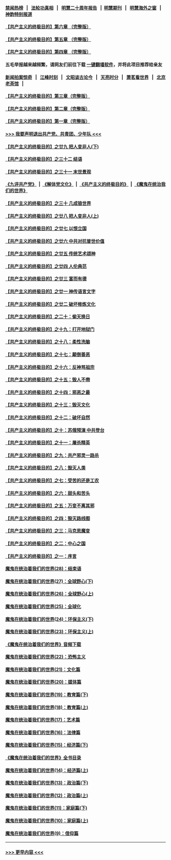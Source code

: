 #### [禁闻热榜](热点新闻.md?=0)  &nbsp;&nbsp;|&nbsp;&nbsp; [法轮功真相](https://github.com/gfw-breaker/truth/blob/master/README.md?=0) &nbsp;&nbsp;|&nbsp;&nbsp; [明慧二十周年报告](https://github.com/gfw-breaker/mh-reports/blob/master/README.md?=0) &nbsp;&nbsp;|&nbsp;&nbsp;[明慧期刊](https://github.com/gfw-breaker/mh-qikan) &nbsp;&nbsp;|&nbsp;&nbsp; [明慧海外之窗](https://github.com/gfw-breaker/mh-news/blob/master/README.md?=0) &nbsp;&nbsp;|&nbsp;&nbsp; [神韵特别报道](https://github.com/gfw-breaker/mh-news/blob/master/shenyun.md?=0)
#### [【共产主义的终极目的】第六章 （完整版）](../pages/nsc422/n11428913.md?t=02290102) 
#### [【共产主义的终极目的】第五章 （完整版）](../pages/nsc422/n11428912.md?t=02290102) 
#### [【共产主义的终极目的】第四章 （完整版）](../pages/nsc422/n11428907.md?t=02290102) 
#### 五毛举报越来越频繁，请网友们前往下载 [一键翻墙软件](https://github.com/gfw-breaker/ssr-accounts)，并将此项目推荐给亲友
#### [新闻拍案惊奇](https://github.com/gfw-breaker/banned-news/blob/master/pages/link4.md) &nbsp;&nbsp;|&nbsp;&nbsp; [江峰时刻](https://github.com/gfw-breaker/banned-news/blob/master/pages/link4.md) &nbsp;&nbsp;|&nbsp;&nbsp; [文昭谈古论今](https://github.com/gfw-breaker/banned-news/blob/master/pages/link4.md) &nbsp;&nbsp;|&nbsp;&nbsp; [天亮时分](https://github.com/gfw-breaker/banned-news/blob/master/pages/link4.md) &nbsp;&nbsp;|&nbsp;&nbsp; [萧茗看世界](https://github.com/gfw-breaker/banned-news/blob/master/pages/link4.md) &nbsp;&nbsp;|&nbsp;&nbsp; [北京老茶馆](https://github.com/gfw-breaker/banned-news/blob/master/pages/link4.md) &nbsp;&nbsp;|&nbsp;&nbsp; 
#### [【共产主义的终极目的】第三章（完整版）](../pages/nsc422/n11428848.md?t=02290102) 
#### [【共产主义的终极目的】第二章（完整版）](../pages/nsc422/n11428831.md?t=02290102) 
#### [【共产主义的终极目的】第一章（完整版）](../pages/nsc422/n11417651.md?t=02290102) 
#### [>>> 我要声明退出共产党、共青团、少年队 <<<](https://github.com/begood0513/goodnews/blob/master/quit/letter.md) 
#### [【共产主义的终极目的】之廿九 把人变非人(下)](../pages/nsc422/n11344140.md?t=02290102) 
#### [【共产主义的终极目的】之三十二 结语](../pages/nsc422/n11360535.md?t=02290102) 
#### [【共产主义的终极目的】之三十一 末世景观](../pages/nsc422/n11351129.md?t=02290102) 
#### [《九评共产党》](https://github.com/begood0513/9ping.md/blob/master/README.md) &nbsp;|&nbsp; [《解体党文化》](../../../../jtdwh.md/blob/master/README.md)  &nbsp;|&nbsp; [《共产主义的终极目的》](../../../../gczydzjmd.md/blob/master/README.md) &nbsp;|&nbsp; [《魔鬼在统治我们的世界》](../../../../mgztzwmdsj.md/blob/master/README.md) 
#### [【共产主义的终极目的】之三十 几成狼世界](../pages/nsc422/n11348280.md?t=02290102) 
#### [【共产主义的终极目的】之廿八 把人变非人(上)](../pages/nsc422/n11340492.md?t=02290102) 
#### [【共产主义的终极目的】之廿七 以恨立国](../pages/nsc422/n11336944.md?t=02290102) 
#### [【共产主义的终极目的】之廿六 中共对抗普世价值](../pages/nsc422/n11324785.md?t=02290102) 
#### [【共产主义的终极目的】之廿五 传统艺术颂神](../pages/nsc422/n11296396.md?t=02290102) 
#### [【共产主义的终极目的】之廿四 人伦典范](../pages/nsc422/n11296397.md?t=02290102) 
#### [【共产主义的终极目的】之廿三 富而有德](../pages/nsc422/n11283598.md?t=02290102) 
#### [【共产主义的终极目的】之廿一 神传语言文字](../pages/nsc422/n11263265.md?t=02290102) 
#### [【共产主义的终极目的】之廿二 破坏修炼文化](../pages/nsc422/n11245728.md?t=02290102) 
#### [【共产主义的终极目的】之二十：偷天换日](../pages/nsc422/n11238846.md?t=02290102) 
#### [【共产主义的终极目的】之十九：打开地狱门](../pages/nsc422/n11206376.md?t=02290102) 
#### [【共产主义的终极目的】之十八：柔性洗脑](../pages/nsc422/n11199994.md?t=02290102) 
#### [【共产主义的终极目的】之十七：颠倒善恶](../pages/nsc422/n11179782.md?t=02290102) 
#### [【共产主义的终极目的】之十六：反神骂祖宗](../pages/nsc422/n11166798.md?t=02290102) 
#### [【共产主义的终极目的】之十五：毁人不倦](../pages/nsc422/n11166792.md?t=02290102) 
#### [【共产主义的终极目的】之十四：邪恶之最](../pages/nsc422/n11150249.md?t=02290102) 
#### [【共产主义的终极目的】之十三：毁灭文化](../pages/nsc422/n11135227.md?t=02290102) 
#### [【共产主义的终极目的】之十二：破坏自然](../pages/nsc422/n11135214.md?t=02290102) 
#### [【共产主义的终极目的】之十：苏俄预演 中共登台](../pages/nsc422/n11118424.md?t=02290102) 
#### [【共产主义的终极目的】之十一：屠杀精英](../pages/nsc422/n11118442.md?t=02290102) 
#### [【共产主义的终极目的】之九：共产邪灵一路杀](../pages/nsc422/n11114139.md?t=02290102) 
#### [【共产主义的终极目的】之八：毁灭人类](../pages/nsc422/n11108503.md?t=02290102) 
#### [【共产主义的终极目的】之七：受苦的还是工农](../pages/nsc422/n11101809.md?t=02290102) 
#### [【共产主义的终极目的】之六：甜头和苦头](../pages/nsc422/n11096971.md?t=02290102) 
#### [【共产主义的终极目的】之五：万变不离其邪](../pages/nsc422/n11091285.md?t=02290102) 
#### [【共产主义的终极目的】之四：毁灭路线图](../pages/nsc422/n11086284.md?t=02290102) 
#### [【共产主义的终极目的】之三：马克思魔变](../pages/nsc422/n11061941.md?t=02290102) 
#### [【共产主义的终极目的】之二：中心之国](../pages/nsc422/n11047728.md?t=02290102) 
#### [【共产主义的终极目的】之一：序言](../pages/nsc422/n11086077.md?t=02290102) 
#### [魔鬼在统治着我们的世界(28)：结束语](../pages/nsc422/n10936246.md?t=02290102) 
#### [魔鬼在统治着我们的世界(27)：全球野心(下)](../pages/nsc422/n10928319.md?t=02290102) 
#### [魔鬼在统治着我们的世界(26)：全球野心(上)](../pages/nsc422/n10900318.md?t=02290102) 
#### [魔鬼在统治着我们的世界(25)：全球化](../pages/nsc422/n10788205.md?t=02290102) 
#### [魔鬼在统治着我们的世界(24)：环保主义(下)](../pages/nsc422/n10695307.md?t=02290102) 
#### [魔鬼在统治着我们的世界(23)：环保主义(上)](../pages/nsc422/n10688613.md?t=02290102) 
#### [《魔鬼在统治着我们的世界》音频下载](../pages/nsc422/n10635553.md?t=02290102) 
#### [魔鬼在统治着我们的世界(22)：恐怖主义](../pages/nsc422/n10614727.md?t=02290102) 
#### [魔鬼在统治着我们的世界(21)：文化篇](../pages/nsc422/n10597706.md?t=02290102) 
#### [魔鬼在统治着我们的世界(20)：媒体篇](../pages/nsc422/n10586579.md?t=02290102) 
#### [魔鬼在统治着我们的世界(19)：教育篇(下)](../pages/nsc422/n10564808.md?t=02290102) 
#### [魔鬼在统治着我们的世界(18)：教育篇(上)](../pages/nsc422/n10526970.md?t=02290102) 
#### [魔鬼在统治着我们的世界(17)：艺术篇](../pages/nsc422/n10499093.md?t=02290102) 
#### [魔鬼在统治着我们的世界(16)：法律篇](../pages/nsc422/n10485969.md?t=02290102) 
#### [魔鬼在统治着我们的世界(15)：经济篇(下)](../pages/nsc422/n10469975.md?t=02290102) 
#### [《魔鬼在统治着我们的世界》全书目录](../pages/nsc422/n10464261.md?t=02290102) 
#### [魔鬼在统治着我们的世界(14)：经济篇(上)](../pages/nsc422/n10457370.md?t=02290102) 
#### [魔鬼在统治着我们的世界(13)：政治篇(下)](../pages/nsc422/n10448270.md?t=02290102) 
#### [魔鬼在统治着我们的世界(12)：政治篇(上)](../pages/nsc422/n10444576.md?t=02290102) 
#### [魔鬼在统治着我们的世界(11)：家庭篇(下)](../pages/nsc422/n10440961.md?t=02290102) 
#### [魔鬼在统治着我们的世界(10)：家庭篇(上)](../pages/nsc422/n10435448.md?t=02290102) 
#### [魔鬼在统治着我们的世界(9)：信仰篇](../pages/nsc422/n10432159.md?t=02290102) 

----
#### [ >>> 更早内容 <<< ](../indexes/nsc422-earlier.md)
